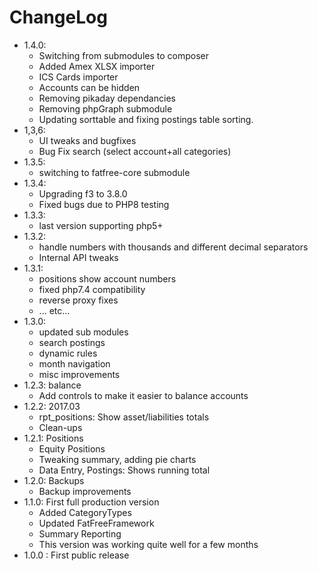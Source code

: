 # ChangeLog

- 1.4.0:
  - Switching from submodules to composer
  - Added Amex XLSX importer
  - ICS Cards importer
  - Accounts can be hidden
  - Removing pikaday dependancies
  - Removing phpGraph submodule
  - Updating sorttable and fixing postings table sorting.
- 1,3,6:
  - UI tweaks and bugfixes
  - Bug Fix search (select account+all categories)
- 1.3.5:
  - switching to fatfree-core submodule
- 1.3.4:
  - Upgrading f3 to 3.8.0
  - Fixed bugs due to PHP8 testing
- 1.3.3:
  - last version supporting php5+
- 1.3.2:
  - handle numbers with thousands and different decimal separators
  - Internal API tweaks
- 1.3.1:
  - positions show account numbers
  - fixed php7.4 compatibility
  - reverse proxy fixes
  - ... etc...
- 1.3.0:
  - updated sub modules
  - search postings
  - dynamic rules
  - month navigation
  - misc improvements
- 1.2.3: balance
  - Add controls to make it easier to balance accounts
- 1.2.2: 2017.03
  - rpt_positions: Show asset/liabilities totals
  - Clean-ups
- 1.2.1: Positions
  - Equity Positions
  - Tweaking summary, adding pie charts
  - Data Entry, Postings: Shows running total
- 1.2.0: Backups
  - Backup improvements
- 1.1.0: First full production version
  - Added CategoryTypes
  - Updated FatFreeFramework
  - Summary Reporting
  - This version was working quite well for a few months
- 1.0.0 : First public release

